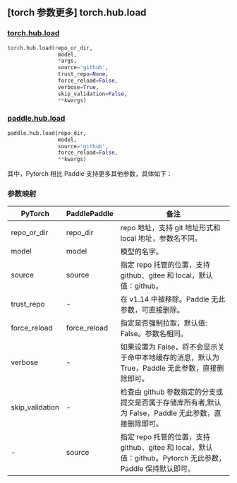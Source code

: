 ## [torch 参数更多] torch.hub.load

### [torch.hub.load](https://pytorch.org/docs/1.13/hub.html?highlight=hub+load#torch.hub.load)

```python
torch.hub.load(repo_or_dir,
                model,
                *args,
                source='github',
                trust_repo=None,
                force_reload=False,
                verbose=True,
                skip_validation=False,
                **kwargs)
```

### [paddle.hub.load](https://www.paddlepaddle.org.cn/documentation/docs/zh/api/paddle/hub/load_cn.html)

```python
paddle.hub.load(repo_dir,
                model,
                source='github',
                force_reload=False,
                **kwargs)
```

其中，Pytorch 相比 Paddle 支持更多其他参数，具体如下：
### 参数映射
| PyTorch       | PaddlePaddle | 备注                                                   |
| ------------- | ------------ | ------------------------------------------------------ |
|repo_or_dir    |repo_dir      |repo 地址，支持 git 地址形式和 local 地址，参数名不同。|
|model          | model        |模型的名字。|
|source          |source        |指定 repo 托管的位置，支持 github、gitee 和 local，默认值：github。|
| trust_repo    | -            |在 v1.14 中被移除。Paddle 无此参数，可直接删除。|
| force_reload   | force_reload |指定是否强制拉取，默认值: False。参数名相同。         |
|verbose         | -          |如果设置为 False，将不会显示关于命中本地缓存的消息，默认为 True，Paddle 无此参数，直接删除即可。|
| skip_validation| -       |检查由 github 参数指定的分支或提交是否属于存储库所有者,默认为 False，Paddle 无此参数，直接删除即可。|
|-              |source        |指定 repo 托管的位置，支持 github、gitee 和 local，默认值：github。Pytorch 无此参数， Paddle 保持默认即可。|
